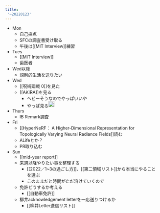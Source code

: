 ```yaml
---
title:
 '~20220123'
---
```


- Mon
    - 自己採点
    - SFCの調査書受け取る
    - 午後は[[MIT Interview]]練習
- Tues
    - [[MIT Interview]]
    - 歯医者
- Wed以降
    - 規則的生活を送りたい
- Wed
    - [[呪術廻戦 0]]を見た
    - [[AKIRA]]を見る
        - ヘビーそうなのでやっぱいいや
        - やっぱ見る<img src='https://scrapbox.io/api/pages/blu3mo-public/blu3mo/icon' alt='blu3mo.icon' height="19.5"/>
- Thurs
    - IB Remark調査
- Fri
    - [[HyperNeRF： A Higher-Dimensional Representation for Topologically Varying Neural Radiance Fields]]読む
    - ALifeとか？
    - PR取り込む
- Sun
    - [[mid-year report]]
    - 来週以降やりたい事を整理する
        - [[2022／1~3の過ごし方]]、[[第二領域リスト]]から本当にやることを選ぶ
        - このままだと時間がただ溶けていくので
    - 免許どうするか考える
        - [[自動車免許]]
    - 柳井acknowledgement letterを一応送りつけるか
        - [[柳井Letter送信リスト]]
